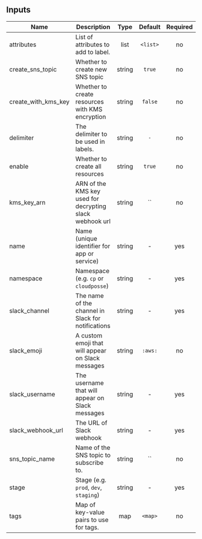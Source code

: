 
## Inputs

| Name | Description | Type | Default | Required |
|------|-------------|:----:|:-----:|:-----:|
| attributes | List of attributes to add to label. | list | `<list>` | no |
| create_sns_topic | Whether to create new SNS topic | string | `true` | no |
| create_with_kms_key | Whether to create resources with KMS encryption | string | `false` | no |
| delimiter | The delimiter to be used in labels. | string | `-` | no |
| enable | Whether to create all resources | string | `true` | no |
| kms_key_arn | ARN of the KMS key used for decrypting slack webhook url | string | `` | no |
| name | Name (unique identifier for app or service) | string | - | yes |
| namespace | Namespace (e.g. `cp` or `cloudposse`) | string | - | yes |
| slack_channel | The name of the channel in Slack for notifications | string | - | yes |
| slack_emoji | A custom emoji that will appear on Slack messages | string | `:aws:` | no |
| slack_username | The username that will appear on Slack messages | string | - | yes |
| slack_webhook_url | The URL of Slack webhook | string | - | yes |
| sns_topic_name | Name of the SNS topic to subscribe to. | string | `` | no |
| stage | Stage (e.g. `prod`, `dev`, `staging`) | string | - | yes |
| tags | Map of key-value pairs to use for tags. | map | `<map>` | no |

